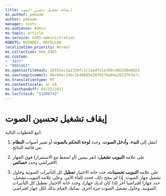 ```yaml
---
title: إيقاف تشغيل تحسين الصوت
ms.author: pebaum
author: pebaum
manager: scotv
ms.audience: Admin
ms.topic: article
ms.service: o365-administration
ROBOTS: NOINDEX, NOFOLLOW
localization_priority: Normal
ms.collection: Adm_O365
ms.custom:
- "3477"
- "9001463"
ms.openlocfilehash: 2ef63ec3a2358fc1c1aedfe1e280c46b3d0eb029
ms.sourcegitcommit: 8bc60ec34bc1e40685e3976576e04a2623f63a7c
ms.translationtype: MT
ms.contentlocale: ar-SA
ms.lasthandoff: 04/15/2021
ms.locfileid: "51808742"
---
```

# <a name="turn-off-audio-enhancement"></a>إيقاف تشغيل تحسين الصوت

اتبع الخطوات التالية:

1. انتقل إلى **البدء**، **وأدخل الصوت**، وحدد **لوحة التحكم بالصوت** أو تغيير أصوات **النظام** من قائمة النتائج.

2. على علامة **التبويب تشغيل،** انقر بيمين (أو اضغط مع الاستمرار) فوق الجهاز الافتراضي وحدد **خصائص**.

3. على علامة **التبويب تحسينات،** حدد خانة الاختيار **تعطيل** كل التأثيرات الصوتية وحاول تشغيل جهاز الصوت. إذا لم ينجح ذلك،  فحدد إلغاء  الأمر، وعلى علامة التبويب تشغيل، حدد جهازا افتراضيا آخر (إذا كان لديك جهاز)، وحدد خانة الاختيار تعطيل كل التأثيرات الصوتية، وحاول تشغيل الصوت مرة أخرى.  يمكنك القيام بذلك لكل جهاز افتراضي.
